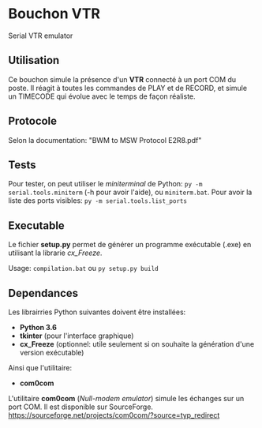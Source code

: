 # Bouchon VTR

Serial VTR emulator

## Utilisation

Ce bouchon simule la présence d'un **VTR** connecté à un port COM du poste.
Il réagit à toutes les commandes de PLAY et de RECORD, et simule un TIMECODE qui évolue avec le temps de façon réaliste.
 
## Protocole 
Selon la documentation: "BWM to MSW Protocol E2R8.pdf"

## Tests

Pour tester, on peut utiliser le _miniterminal_ de Python: `py -m serial.tools.miniterm` (-h pour avoir l'aide), ou `miniterm.bat`.
Pour avoir la liste des ports visibles: `py -m serial.tools.list_ports`

## Executable

Le fichier **setup.py** permet de générer un programme exécutable (.exe) en utilisant la librarie _cx_Freeze_.

Usage:
`compilation.bat`
ou
`py setup.py build`


##  Dependances

Les librairries Python suivantes doivent être installées:
* **Python 3.6**
* **tkinter** (pour l'interface graphique)
* **cx_Freeze** (optionnel: utile seulement si on souhaite la génération d'une version exécutable)

Ainsi que l'utilitaire:
* **com0com**

L'utilitaire **com0com** (_Null-modem emulator_) simule les échanges sur un port COM. Il est disponible sur SourceForge.
https://sourceforge.net/projects/com0com/?source=typ_redirect
